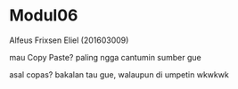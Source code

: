 # Modul06
Alfeus Frixsen Eliel (201603009)

mau Copy Paste? paling ngga cantumin sumber gue

asal copas? bakalan tau gue, walaupun di umpetin wkwkwk
